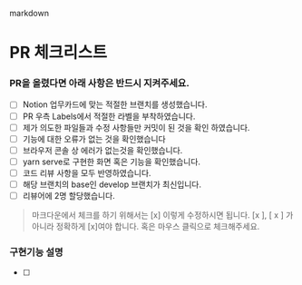 markdown

# PR 체크리스트

### PR을 올렸다면 아래 사항은 반드시 지켜주세요.

- [ ] Notion 업무카드에 맞는 적절한 브랜치를 생성했습니다.
- [ ] PR 우측 Labels에서 적절한 라벨을 부착하였습니다.
- [ ] 제가 의도한 파일들과 수정 사항들만 커밋이 된 것을 확인 하였습니다.
- [ ] 기능에 대한 오류가 없는 것을 확인했습니다
- [ ] 브라우저 콘솔 상 에러가 없는것을 확인했습니다.
- [ ] yarn serve로 구현한 화면 혹은 기능을 확인했습니다.
- [ ] 코드 리뷰 사항을 모두 반영하였습니다.
- [ ] 해당 브랜치의 base인 develop 브랜치가 최신입니다.
- [ ] 리뷰어에 2명 할당했습니다.

> 마크다운에서 체크를 하기 위해서는 [x] 이렇게 수정하시면 됩니다. [x ], [ x ] 가 아니라 정확하게 [x]여야 합니다. 혹은 마우스 클릭으로 체크해주세요.

### 구현기능 설명
- [ ]
